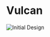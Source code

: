 # Vulcan

![Initial Design](https://user-images.githubusercontent.com/1228996/68250906-9d1d9280-ffe7-11e9-9dbf-01f7c2f0549e.png)
